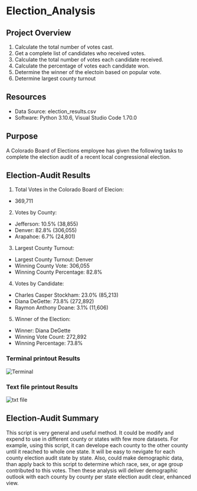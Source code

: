# Election_Analysis

## Project Overview

1. Calculate the total number of votes cast.
2. Get a complete list of candidates who received votes.
3. Calculate the total number of votes each candidate received.
4. Calculate the percentage of votes each candidate won.
5. Determine the winner of the electoin based on popular vote.
6. Determine largest county turnout

## Resources

- Data Source: election_results.csv
- Software: Python 3.10.6, Visual Studio Code 1.70.0

## Purpose

A Colorado Board of Elections employee has given the following tasks to complete the election audit of a recent local
congressional election.

## Election-Audit Results

1. Total Votes in the Colorado Board of Elecion: 
- 369,711

2. Votes by County:
- Jefferson: 10.5% (38,855)
- Denver: 82.8% (306,055)
- Arapahoe: 6.7% (24,801)

3. Largest County Turnout:
- Largest County Turnout: Denver
- Winning County Vote: 306,055
- Winning County Percentage: 82.8%

4. Votes by Candidate:
- Charles Casper Stockham: 23.0% (85,213)
- Diana DeGette: 73.8% (272,892)
- Raymon Anthony Doane: 3.1% (11,606)

5. Winner of the Election:
- Winner: Diana DeGette
- Winning Vote Count: 272,892
- Winning Percentage: 73.8%

### Terminal printout Results
![Terminal](https://user-images.githubusercontent.com/111443997/189789556-629f5b79-66ec-411a-949f-bc5ee27ab24f.png)


### Text file printout Results
![txt file](https://user-images.githubusercontent.com/111443997/189789641-0eb6c2a6-76bd-4920-993d-5a8a00cc2ebf.png)


## Election-Audit Summary

This script is very general and useful method.  It could be modify and expend to use in different county or states with few more datasets.
For example, using this script, it can develope each county to the other county until it reached to whole one state.  It will be easy to nevigate for each county election audit state by state.
Also, could make demographic data, than apply back to this script to determine which race, sex, or age group contributed to this votes.
Then these analysis will deliver demographic outlook with each county by county per state election audit clear, enhanced view.





    
